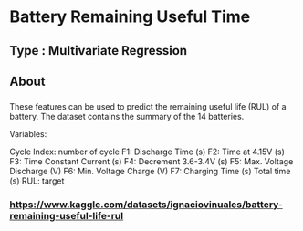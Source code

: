 # Battery Remaining Useful Time

## Type : Multivariate Regression

## About

###
These features can be used to predict the remaining useful life (RUL) of a battery.
The dataset contains the summary of the 14 batteries.

Variables:

Cycle Index: number of cycle
F1: Discharge Time (s)
F2: Time at 4.15V (s)
F3: Time Constant Current (s)
F4: Decrement 3.6-3.4V (s)
F5: Max. Voltage Discharge (V)
F6: Min. Voltage Charge (V)
F7: Charging Time (s)
Total time (s)
RUL: target

### https://www.kaggle.com/datasets/ignaciovinuales/battery-remaining-useful-life-rul
